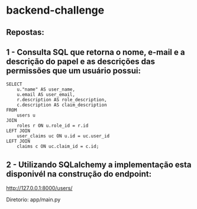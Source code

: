 # backend-challenge

## Repostas:

## 1 - Consulta SQL que retorna o nome, e-mail e a descrição do papel e as descrições das permissões que um usuário possui:

```
SELECT
    u."name" AS user_name,
    u.email AS user_email,
    r.description AS role_description,
    c.description AS claim_description
FROM
    users u
JOIN
    roles r ON u.role_id = r.id
LEFT JOIN
    user_claims uc ON u.id = uc.user_id
LEFT JOIN
    claims c ON uc.claim_id = c.id;

```

## 2 - Utilizando SQLalchemy a implementação esta disponivél na construção do endpoint:

http://127.0.0.1:8000/users/

Diretorio: app/main.py
